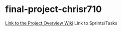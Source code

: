 # final-project-chrisr710
[Link to the Project Overview Wiki](https://github.com/users/chrisr710/projects/1/views/1)
Link to Sprints/Tasks
